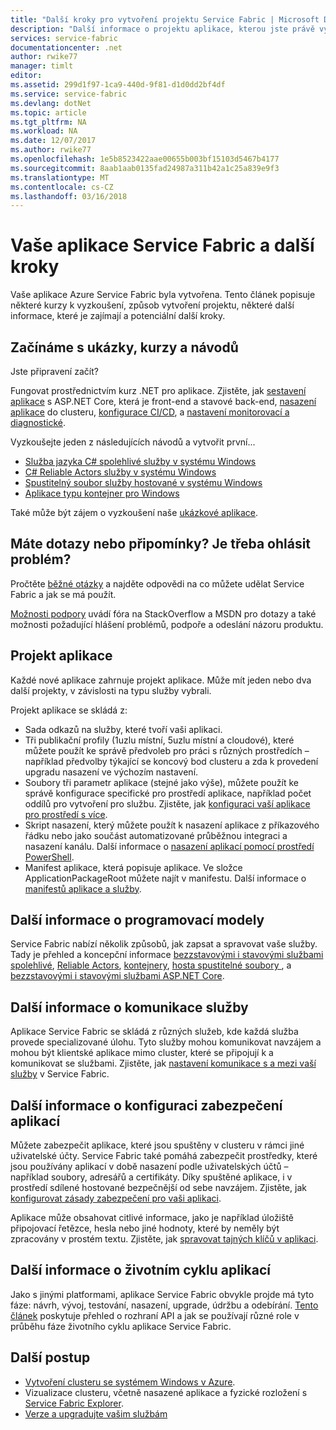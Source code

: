 ```yaml
---
title: "Další kroky pro vytvoření projektu Service Fabric | Microsoft Docs"
description: "Další informace o projektu aplikace, kterou jste právě vytvořili, v sadě Visual Studio.  Naučte se vytvářet služby, pomocí kurzy a další informace o vývoji služeb pro Service Fabric."
services: service-fabric
documentationcenter: .net
author: rwike77
manager: timlt
editor: 
ms.assetid: 299d1f97-1ca9-440d-9f81-d1d0dd2bf4df
ms.service: service-fabric
ms.devlang: dotNet
ms.topic: article
ms.tgt_pltfrm: NA
ms.workload: NA
ms.date: 12/07/2017
ms.author: rwike77
ms.openlocfilehash: 1e5b8523422aae00655b003bf15103d5467b4177
ms.sourcegitcommit: 8aab1aab0135fad24987a311b42a1c25a839e9f3
ms.translationtype: MT
ms.contentlocale: cs-CZ
ms.lasthandoff: 03/16/2018
---
```

# <a name="your-service-fabric-application-and-next-steps"></a>Vaše aplikace Service Fabric a další kroky
Vaše aplikace Azure Service Fabric byla vytvořena. Tento článek popisuje některé kurzy k vyzkoušení, způsob vytvoření projektu, některé další informace, které je zajímají a potenciální další kroky.

## <a name="get-started-with-tutorials-walk-throughs-and-samples"></a>Začínáme s ukázky, kurzy a návodů
Jste připravení začít?  

Fungovat prostřednictvím kurz .NET pro aplikace. Zjistěte, jak [sestavení aplikace](service-fabric-tutorial-create-dotnet-app.md) s ASP.NET Core, která je front-end a stavové back-end, [nasazení aplikace](service-fabric-tutorial-deploy-app-to-party-cluster.md) do clusteru, [konfigurace CI/CD](service-fabric-tutorial-deploy-app-with-cicd-vsts.md), a [nastavení monitorovací a diagnostické](service-fabric-tutorial-monitoring-aspnet.md).

Vyzkoušejte jeden z následujících návodů a vytvořit první...
- [Služba jazyka C# spolehlivé služby v systému Windows](service-fabric-reliable-services-quick-start.md) 
- [C# Reliable Actors služby v systému Windows](service-fabric-reliable-actors-get-started.md) 
- [Spustitelný soubor služby hostované v systému Windows](quickstart-guest-app.md) 
- [Aplikace typu kontejner pro Windows](service-fabric-get-started-containers.md) 

Také může být zájem o vyzkoušení naše [ukázkové aplikace](http://aka.ms/servicefabricsamples).

## <a name="have-questions-or-feedback--need-to-report-an-issue"></a>Máte dotazy nebo připomínky?  Je třeba ohlásit problém?
Pročtěte [běžné otázky](service-fabric-common-questions.md) a najděte odpovědi na co můžete udělat Service Fabric a jak se má použít.

[Možnosti podpory](service-fabric-support.md) uvádí fóra na StackOverflow a MSDN pro dotazy a také možnosti požadující hlášení problémů, podpoře a odeslání názoru produktu.

## <a name="the-application-project"></a>Projekt aplikace
Každé nové aplikace zahrnuje projekt aplikace. Může mít jeden nebo dva další projekty, v závislosti na typu služby vybrali.

Projekt aplikace se skládá z:

* Sada odkazů na služby, které tvoří vaši aplikaci.
* Tři publikační profily (1uzlu místní, 5uzlu místní a cloudové), které můžete použít ke správě předvoleb pro práci s různých prostředích – například předvolby týkající se koncový bod clusteru a zda k provedení upgradu nasazení ve výchozím nastavení.
* Soubory tři parametr aplikace (stejné jako výše), můžete použít ke správě konfigurace specifické pro prostředí aplikace, například počet oddílů pro vytvoření pro službu. Zjistěte, jak [konfiguraci vaší aplikace pro prostředí s více](service-fabric-manage-multiple-environment-app-configuration.md).
* Skript nasazení, který můžete použít k nasazení aplikace z příkazového řádku nebo jako součást automatizované průběžnou integraci a nasazení kanálu. Další informace o [nasazení aplikací pomocí prostředí PowerShell](service-fabric-deploy-remove-applications.md).
* Manifest aplikace, která popisuje aplikace. Ve složce ApplicationPackageRoot můžete najít v manifestu. Další informace o [manifestů aplikace a služby](service-fabric-application-model.md).



## <a name="learn-more-about-the-programming-models"></a>Další informace o programovací modely
Service Fabric nabízí několik způsobů, jak zapsat a spravovat vaše služby.  Tady je přehled a koncepční informace [bezzstavovými i stavovými službami spolehlivé](service-fabric-reliable-services-introduction.md), [Reliable Actors](service-fabric-reliable-actors-introduction.md), [kontejnery](service-fabric-containers-overview.md), [hosta spustitelné soubory ](service-fabric-guest-executables-introduction.md), a [bezzstavovými i stavovými službami ASP.NET Core](service-fabric-reliable-services-communication-aspnetcore.md).

## <a name="learn-about-service-communication"></a>Další informace o komunikace služby
Aplikace Service Fabric se skládá z různých služeb, kde každá služba provede specializované úlohu. Tyto služby mohou komunikovat navzájem a mohou být klientské aplikace mimo cluster, které se připojují k a komunikovat se službami. Zjistěte, jak [nastavení komunikace s a mezi vaší služby](service-fabric-connect-and-communicate-with-services.md) v Service Fabric. 

## <a name="learn-about-configuring-application-security"></a>Další informace o konfiguraci zabezpečení aplikací
Můžete zabezpečit aplikace, které jsou spuštěny v clusteru v rámci jiné uživatelské účty. Service Fabric také pomáhá zabezpečit prostředky, které jsou používány aplikací v době nasazení podle uživatelských účtů – například soubory, adresářů a certifikáty. Díky spuštěné aplikace, i v prostředí sdílené hostované bezpečnější od sebe navzájem.  Zjistěte, jak [konfigurovat zásady zabezpečení pro vaši aplikaci](service-fabric-application-runas-security.md).

Aplikace může obsahovat citlivé informace, jako je například úložiště připojovací řetězce, hesla nebo jiné hodnoty, které by neměly být zpracovány v prostém textu. Zjistěte, jak [spravovat tajných klíčů v aplikaci](service-fabric-application-secret-management.md).

## <a name="learn-about-the-application-lifecycle"></a>Další informace o životním cyklu aplikací
Jako s jinými platformami, aplikace Service Fabric obvykle projde má tyto fáze: návrh, vývoj, testování, nasazení, upgrade, údržbu a odebírání. [Tento článek](service-fabric-application-lifecycle.md) poskytuje přehled o rozhraní API a jak se používají různé role v průběhu fáze životního cyklu aplikace Service Fabric.

## <a name="next-steps"></a>Další postup
- [Vytvoření clusteru se systémem Windows v Azure](service-fabric-tutorial-create-vnet-and-windows-cluster.md).
- Vizualizace clusteru, včetně nasazené aplikace a fyzické rozložení s [Service Fabric Explorer](service-fabric-visualizing-your-cluster.md).
- [Verze a upgradujte vašim službám](service-fabric-application-upgrade-tutorial.md)


